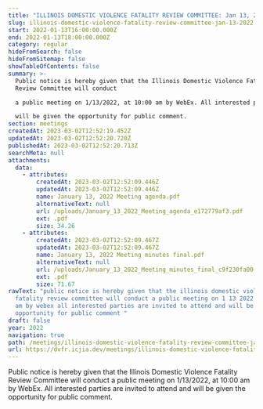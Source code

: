 ```yaml
---
title: "ILLINOIS DOMESTIC VIOLENCE FATALITY REVIEW COMMITTEE: Jan 13, 2022"
slug: illinois-domestic-violence-fatality-review-committee-jan-13-2022
start: 2022-01-13T16:00:00.000Z
end: 2022-01-13T18:00:00.000Z
category: regular
hideFromSearch: false
hideFromSitemap: false
showTableOfContents: false
summary: >-
  Public notice is hereby given that the Illinois Domestic Violence Fatality
  Review Committee will conduct

  a public meeting on 1/13/2022, at 10:00 am by WebEx. All interested parties are invited to attend and

  will be given the opportunity for public comment.
section: meetings
createdAt: 2023-03-02T12:52:19.452Z
updatedAt: 2023-03-02T12:52:20.720Z
publishedAt: 2023-03-02T12:52:20.713Z
searchMeta: null
attachments:
  data:
    - attributes:
        createdAt: 2023-03-02T12:52:09.446Z
        updatedAt: 2023-03-02T12:52:09.446Z
        name: January 13, 2022 Meeting agenda.pdf
        alternativeText: null
        url: /uploads/January_13_2022_Meeting_agenda_e172779af3.pdf
        ext: .pdf
        size: 34.26
    - attributes:
        createdAt: 2023-03-02T12:52:09.467Z
        updatedAt: 2023-03-02T12:52:09.467Z
        name: January 13, 2022 Meeting minutes final.pdf
        alternativeText: null
        url: /uploads/January_13_2022_Meeting_minutes_final_c9f230fa00.pdf
        ext: .pdf
        size: 71.67
rawText: "public notice is hereby given that the illinois domestic violence
  fatality review committee will conduct a public meeting on 1 13 2022 at 10 00
  am by webex all interested parties are invited to attend and will be given the
  opportunity for public comment "
draft: false
year: 2022
navigation: true
path: /meetings/illinois-domestic-violence-fatality-review-committee-jan-13-2022
url: https://dvfr.icjia.dev/meetings/illinois-domestic-violence-fatality-review-committee-jan-13-2022
---
```


Public notice is hereby given that the Illinois Domestic Violence Fatality Review Committee will conduct
a public meeting on 1/13/2022, at 10:00 am by WebEx. All interested parties are invited to attend and
will be given the opportunity for public comment.

